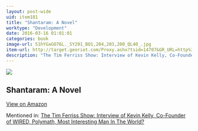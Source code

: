 ```yaml
---
layout: post-wide
uid: item181
title: "Shantaram: A Novel"
worktype: "Development"
date: 2016-03-16 01:01:01
categories: book
image-url: 51hYGaGO76L._SY291_BO1,204,203,200_QL40_.jpg
item-url: http://target.georiot.com/Proxy.ashx?tsid=14707&GR_URL=http%3A%2F%2Fwww.amazon.com%2FShantaram-Novel-Gregory-David-Roberts%2Fdp%2F0312330529%2F%2F
description: "The Tim Ferriss Show: Interview of Kevin Kelly, Co-Founder of WIRED, Polymath, Most Interesting Man In The World?"
---
```

<a href="http://target.georiot.com/Proxy.ashx?tsid=14707&GR_URL=http%3A%2F%2Fwww.amazon.com%2FShantaram-Novel-Gregory-David-Roberts%2Fdp%2F0312330529%2F%2F" target="blank"><img src="../../../../img/thumbs/51hYGaGO76L._SY291_BO1,204,203,200_QL40_.jpg" class="prod-img"></a>
<h2>Shantaram: A Novel</h2>
<p><a class="btn btn-primary" href="http://target.georiot.com/Proxy.ashx?tsid=14707&GR_URL=http%3A%2F%2Fwww.amazon.com%2FShantaram-Novel-Gregory-David-Roberts%2Fdp%2F0312330529%2F%2F" target="blank">View on Amazon</a><p>
<p>Mentioned in: <a href="http://fourhourworkweek.com/2014/08/29/kevin-kelly/" target="blank">The Tim Ferriss Show: Interview of Kevin Kelly, Co-Founder of WIRED, Polymath, Most Interesting Man In The World?</a></p>
